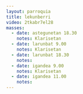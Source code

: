 ```yaml
---
layout: parroquia
title: lekunberri
video: 2tkabr7el28
masses:
  - date: astegunetan 18.30
    notes: Klarisetan
  - date: larunbat 9.00
    notes: Klarisetan
  - date: larunbat 18.30
    notes:
  - date: igandea 9.00
    notes: Klarisetan
  - date: igandea 11.00
    notes:
---
```


